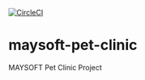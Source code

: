 [![CircleCI](https://circleci.com/gh/mahmutaydemir/maysoft-pet-clinic.svg?style=svg)](https://circleci.com/gh/mahmutaydemir/maysoft-pet-clinic)
# maysoft-pet-clinic

MAYSOFT Pet Clinic Project

